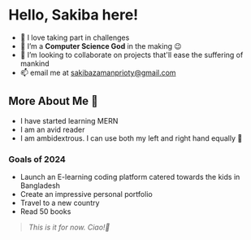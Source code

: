  # Hello, Sakiba here!

- 👀 I love taking part in challenges
- 🌱 I’m a **Computer Science God** in the making 😉
- 💞️ I’m looking to collaborate on projects that'll ease the suffering of mankind 
- 📫  email me at sakibazamanprioty@gmail.com

## More About Me :book:
- I have started learning MERN
- I am an avid reader
- I am ambidextrous. I can use both my left and right hand equally 👀


### Goals of 2024
- Launch an E-learning coding platform catered towards the kids in Bangladesh
- Create an impressive personal portfolio
- Travel to a new country
- Read 50 books
  
>*This is it for now. Ciao!👋* 

<!---
bytesizedskibby/bytesizedskibby is a ✨ special ✨ repository because its `README.md` (this file) appears on your GitHub profile.
You can click the Preview link to take a look at your changes.
--->
